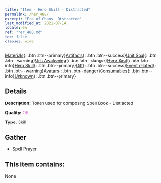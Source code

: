 ```yaml
---
title: "Item - Hero Skill - Distracted"
permalink: /her_488/
excerpt: "Era of Chaos  Distracted"
last_modified_at: 2021-07-14
locale: en
ref: "her_488.md"
toc: false
classes: wide
---
```

 [Materials](/Items/){: .btn .btn--primary}[Artifacts](/Items/Artifacts/){: .btn .btn--success}[Unit Soul](/Items/UnitSoul/){: .btn .btn--warning}[Unit Awakening](/Items/UnitAwakening/){: .btn .btn--danger}[Hero Soul](/Items/HeroSoul/){: .btn .btn--info}[Hero Skill](/Items/HeroSkill/){: .btn .btn--primary}[Gift](/Items/Gift/){: .btn .btn--success}[Event related](/Items/Events/){: .btn .btn--warning}[Avatars](/Items/Avatars/){: .btn .btn--danger}[Consumables](/Items/Consumables/){: .btn .btn--info}[Unknown](/Items/Unknown/){: .btn .btn--primary}

## Details
 **Description:** Token used for composing Spell Book - Distracted

 **Quality:** <span style="color: #DA70D6">OK</span>

 **Type:** Skill

## Gather

*    Spell Prayer 

## This item contains:

  None

